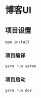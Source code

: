 # 博客UI

## 项目设置
```
npm install
```

### 项目编译
```
yarn run serve
```

### 项目启动
```
yarn run dev
```

